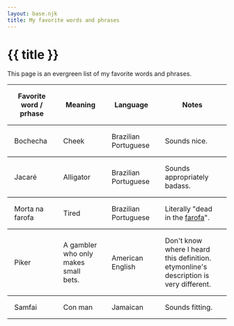 ```yaml
---
layout: base.njk
title: My favorite words and phrases
---
```


<style>
  table {
    border-spacing: 0;
  }
  th, td {
    border-bottom: 1px solid black;
    padding: 1em;
  }
</style>

# {{ title }}

This page is an evergreen list of my favorite words and phrases.

<table>
  <tr>
    <th>Favorite word / prhase</th>
    <th>Meaning</th>
    <th>Language</th>
    <th>Notes</th>
  </tr>
  <tr>
    <td>Bochecha</td>
    <td>Cheek</td>
    <td>Brazilian Portuguese</td>
    <td>Sounds nice.</td>
  </tr>
  <tr>
    <td>Jacaré</td>
    <td>Alligator</td>
    <td>Brazilian Portuguese</td>
    <td>Sounds appropriately badass.</td>
  </tr>
  <tr>
    <td>Morta na farofa</td>
    <td>Tired</td>
    <td>Brazilian Portuguese</td>
    <td>Literally "dead in the <a href="https://en.wikipedia.org/wiki/Farofa">farofa</a>".</td>
  </tr>
  <tr>
    <td>Piker</td>
    <td>A gambler who only makes small bets.</td>
    <td>American English</td>
    <td>Don't know where I heard this definition. etymonline's description is very different.</td>
  </tr>
  <tr>
    <td>Samfai</td>
    <td>Con man</td>
    <td>Jamaican</td>
    <td>Sounds fitting.</td>
  </tr>
<!--
  <tr>
    <td></td>
    <td></td>
    <td></td>
    <td></td>
  </tr>
-->
</table>

<!--

de cor - by heart - "know it by heart"
dormi dormi - plant that curls up
Devaneio: dream, daydream 
Pas de deux: a dance for two people (lit. step of two)
Agua que Passarinho não bebe: alcohol (the water that birds don't drink)
Verboten: German word for forbidden 
Quebra cabeça: puzzle (break head)
Bem te ve: The little Brazilian bird that makes a sound similar to these 3 words 
Estilingue: slingshot
Chara: person who has same name as you
Black power: afro
Pao duro: stingy
Mao de vaxa: someone who doesn't share 
Scrumping: taking fruit without permission 
Popozuda: big butt
Da nem pro cheiro: Not even enough to smell
Malaphors: blending of idioms and cliches. It's not rocket surgery. 
Aquarela: watercolor
Um cara bom de garfo: a guy who likes his food (good with a fork)
zangada: angry
luxuoso/a - lavish
além - beyond
soberbo - superb
Eu não quero ver o circo pegar o fogo
dedo podre , rotten finger , you make bad picks
stoffin stuckers --- gabi mixing up "stocking stuffers"
got so goddamn hungry I could hide behind a straw --- hang me oh hang me
mindinho - pinky finger

-->
